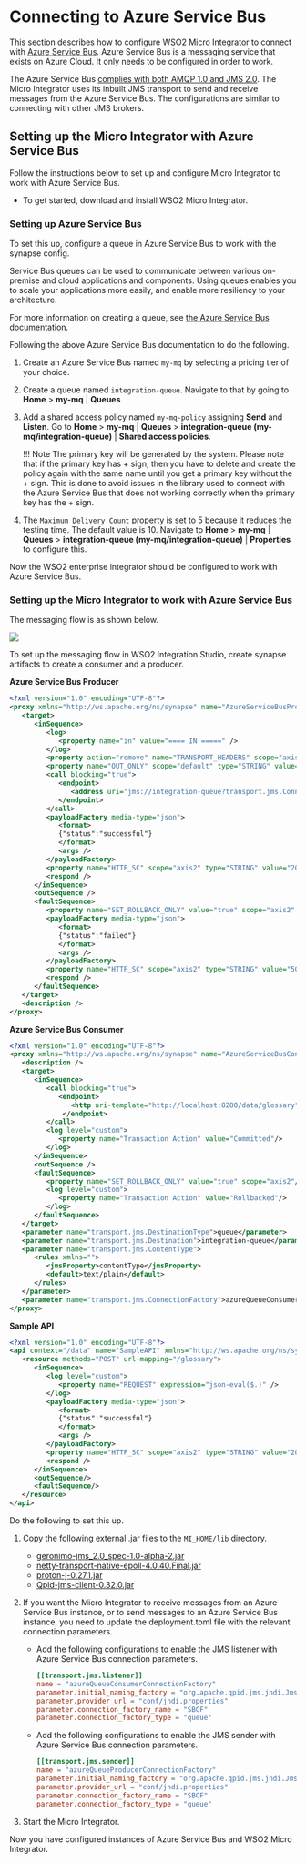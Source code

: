 # Connecting to Azure Service Bus

This section describes how to configure WSO2 Micro Integrator to connect with [Azure Service Bus](https://azure.microsoft.com/en-us/services/service-bus/). Azure Service Bus is a messaging service that exists on Azure Cloud. It only needs to be configured in order to work.

The Azure Service Bus [complies with both AMQP 1.0 and JMS 2.0](https://docs.microsoft.com/en-us/azure/service-bus-messaging/service-bus-messaging-overview#compliance-with-standards-and-protocols). The Micro Integrator uses its inbuilt JMS transport to send and receive messages from the Azure Service Bus. The configurations are similar to connecting with other JMS brokers.

## Setting up the Micro Integrator with Azure Service Bus

Follow the instructions below to set up and configure Micro Integrator to work with Azure Service Bus.

* To get started, download and install WSO2 Micro Integrator.


### Setting up Azure Service Bus

To set this up, configure a queue in Azure Service Bus to work with the synapse config. 

Service Bus queues can be used to communicate between various on-premise and cloud applications and components. Using queues enables you to scale your applications more easily, and enable more resiliency to your architecture.

For more information on creating a queue, see [the Azure Service Bus documentation](https://docs.microsoft.com/en-us/azure/service-bus-messaging/service-bus-quickstart-portal).

Following the above Azure Service Bus documentation to do the following.

1. Create an Azure Service Bus named `my-mq` by selecting a pricing tier of your choice.

2. Create a queue named `integration-queue`. Navigate to that by going to **Home** > **my-mq** | **Queues**

3. Add a shared access policy named `my-mq-policy` assigning **Send** and **Listen**. Go to **Home** > **my-mq** | **Queues** > **integration-queue (my-mq/integration-queue)** | **Shared access policies**.

    !!! Note
        The primary key will be generated by the system. Please note that if the primary key has + sign, then you have to delete and create the policy again with the same name until you get a primary key without the + sign. This is done to avoid issues in the library used to connect with the Azure Service Bus that does not working correctly when the primary key has the + sign.

4. The `Maximum Delivery Count` property is set to 5 because it reduces the testing time. The default value is 10. Navigate to **Home** > **my-mq** | **Queues** > **integration-queue (my-mq/integration-queue)** | **Properties** to configure this.

Now the WSO2 enterprise integrator should be configured to work with Azure Service Bus.

### Setting up the Micro Integrator to work with Azure Service Bus

The messaging flow is as shown below.

![]({{base_path}}/assets/img/integrate/broker-configs/azure-service-bus.png)

To set up the messaging flow in WSO2 Integration Studio, create synapse artifacts to create a consumer and a producer. 

**Azure Service Bus Producer**

```xml
<?xml version="1.0" encoding="UTF-8"?>
<proxy xmlns="http://ws.apache.org/ns/synapse" name="AzureServiceBusProducer" startOnLoad="true" statistics="disable" trace="disable" transports="http,https">
   <target>
      <inSequence>
         <log>
            <property name="in" value="==== IN =====" />
         </log>
         <property action="remove" name="TRANSPORT_HEADERS" scope="axis2" />
         <property name="OUT_ONLY" scope="default" type="STRING" value="true" />
         <call blocking="true">
            <endpoint>
               <address uri="jms://integration-queue?transport.jms.ConnectionFactory=azureQueueProducerConnectionFactory&amp;transport.jms.Destination=integration-queue" />
            </endpoint>
         </call>
         <payloadFactory media-type="json">
            <format>
           	{"status":"successful"}
            </format>
            <args />
         </payloadFactory>
         <property name="HTTP_SC" scope="axis2" type="STRING" value="200" />
         <respond />
      </inSequence>
      <outSequence />
      <faultSequence>
         <property name="SET_ROLLBACK_ONLY" value="true" scope="axis2" />
         <payloadFactory media-type="json">
            <format>
           	{"status":"failed"}
            </format>
            <args />
         </payloadFactory>
         <property name="HTTP_SC" scope="axis2" type="STRING" value="500" />
         <respond />
      </faultSequence>
   </target>
   <description />
</proxy>

```

**Azure Service Bus Consumer**

```xml
<?xml version="1.0" encoding="UTF-8"?>
<proxy xmlns="http://ws.apache.org/ns/synapse" name="AzureServiceBusConsumer" startOnLoad="true">
   <description />
   <target>
      <inSequence>
         <call blocking="true">
            <endpoint>
               <http uri-template="http://localhost:8280/data/glossary"/>
             </endpoint>
         </call>
         <log level="custom">
            <property name="Transaction Action" value="Committed"/>
         </log>
      </inSequence>
      <outSequence />
      <faultSequence>
         <property name="SET_ROLLBACK_ONLY" value="true" scope="axis2"/>
         <log level="custom">
            <property name="Transaction Action" value="Rollbacked"/>
         </log>
      </faultSequence>
   </target>
   <parameter name="transport.jms.DestinationType">queue</parameter>
   <parameter name="transport.jms.Destination">integration-queue</parameter>
   <parameter name="transport.jms.ContentType">
      <rules xmlns="">
         <jmsProperty>contentType</jmsProperty>
         <default>text/plain</default>
      </rules>
   </parameter>
   <parameter name="transport.jms.ConnectionFactory">azureQueueConsumerConnectionFactory</parameter>
</proxy>

```

**Sample API**

```xml
<?xml version="1.0" encoding="UTF-8"?>
<api context="/data" name="SampleAPI" xmlns="http://ws.apache.org/ns/synapse">
   <resource methods="POST" url-mapping="/glossary">
      <inSequence>
         <log level="custom">
            <property name="REQUEST" expression="json-eval($.)" />
         </log>
         <payloadFactory media-type="json">
            <format>
           	{"status":"successful"}
            </format>
            <args />
         </payloadFactory>
         <property name="HTTP_SC" scope="axis2" type="STRING" value="200" />
         <respond />       	 
      </inSequence>
      <outSequence/>
      <faultSequence/>
   </resource>
</api>

```

Do the following to set this up.

1. Copy the following external .jar files to the `MI_HOME/lib` directory.
    - [geronimo-jms_2.0_spec-1.0-alpha-2.jar](https://mvnrepository.com/artifact/org.apache.geronimo.specs/geronimo-jms_2.0_spec/1.0-alpha-2)
    - [netty-transport-native-epoll-4.0.40.Final.jar](https://mvnrepository.com/artifact/io.netty/netty-transport-native-epoll/4.0.40.Final)
    - [proton-j-0.27.1.jar](https://mvnrepositor`y.com/artifact/org.apache.qpid/proton-j/0.27.1)
    - [Qpid-jms-client-0.32.0.jar](https://mvnrepository.com/artifact/org.apache.qpid/qpid-jms-client/0.32.0)

2. If you want the Micro Integrator to receive messages from an Azure Service Bus instance, or to send messages to an Azure Service Bus instance, you need to update the deployment.toml file with the relevant connection parameters.

     - Add the following configurations to enable the JMS listener with Azure Service Bus connection parameters.
     
        ```toml
        [[transport.jms.listener]]
        name = "azureQueueConsumerConnectionFactory"
        parameter.initial_naming_factory = "org.apache.qpid.jms.jndi.JmsInitialContextFactory"
        parameter.provider_url = "conf/jndi.properties"
        parameter.connection_factory_name = "SBCF"
        parameter.connection_factory_type = "queue"
        ```

    - Add the following configurations to enable the JMS sender with Azure Service Bus connection parameters.
        
        ```toml
        [[transport.jms.sender]]
        name = "azureQueueProducerConnectionFactory"
        parameter.initial_naming_factory = "org.apache.qpid.jms.jndi.JmsInitialContextFactory"
        parameter.provider_url = "conf/jndi.properties"
        parameter.connection_factory_name = "SBCF"
        parameter.connection_factory_type = "queue"
        ```
3.  Start the Micro Integrator.

Now you have configured instances of Azure Service Bus and WSO2 Micro Integrator.

